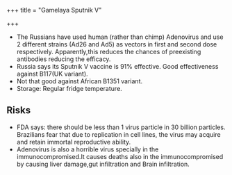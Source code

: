+++
title = "Gamelaya Sputnik V"

+++
- The Russians have used human (rather than chimp) Adenovirus and use 2 different strains (Ad26 and Ad5) as vectors in first and second dose respectively. Apparently,this reduces the chances of preexisting antibodies reducing the efficacy.
- Russia says its Sputnik V vaccine is 91% effective. Good effectiveness against  B117(UK variant).
- Not that good against African B1351 variant.
- Storage: Regular fridge temperature. 

## Risks
- FDA says: there should be less than 1 virus particle in 30 billion particles. Brazilians fear that due to replication in cell lines, the virus may acquire and retain immortal reproductive ability.
- Adenovirus is also a horrible virus specially in the immunocompromised.It causes deaths also in the immunocompromised by causing liver damage,gut infiltration and Brain infiltration.
